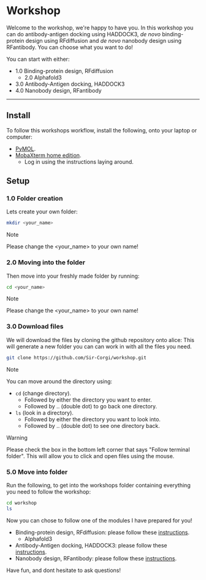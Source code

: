 # Workshop
Welcome to the workshop, we're happy to have you.
In this workshop you can do antibody-antigen docking using HADDOCK3, _de novo_ binding-protein design using RFdiffusion and _de novo_ nanobody design using RFantibody.
You can choose what you want to do!

You can start with either:
- 1.0 Binding-protein design, RFdiffusion
	- 2.0 Alphafold3
- 3.0 Antibody-Antigen docking, HADDOCK3
- 4.0 Nanobody design, RFantibody

------

## Install
To follow this workshops workflow, install the following, onto your laptop or computer:
- [PyMOL](https://www.pymol.org/).
- [MobaXterm home edition](https://mobaxterm.mobatek.net/download.html).
	- Log in using the instructions laying around.


## Setup
### 1.0 Folder creation
Lets create your own folder:

```bash
mkdir <your_name>
```
> [!NOTE]
> Please change the <your_name> to your own name!


### 2.0 Moving into the folder
Then move into your freshly made folder by running:

```bash
cd <your_name>
```
> [!NOTE]
> Please change the <your_name> to your own name!


### 3.0 Download files
We will download the files by cloning the github repository onto alice:
This will generate a new folder you can can work in with all the files you need.

```bash
git clone https://github.com/Sir-Corgi/workshop.git
```

> [!NOTE]
> You can move around the directory using:
> - `cd` (change directory).
> 	- Followed by either the directory you want to enter.
> 	- Followed by .. (double dot) to go back one directory.
> - `ls` (look in a directory).
> 	- Followed by either the directory you want to look into.
> 	- Followed by .. (double dot) to see one directory back.

> [!WARNING]
> Please check the box in the bottom left corner that says "Follow terminal folder". This will allow you to click and open files using the mouse.

### 5.0 Move into folder
Run the following, to get into the workshops folder containing everything you need to follow the workshop:
```bash
cd workshop
ls
```
Now you can chose to follow one of the modules I have prepared for you! 
- Binding-protein design, RFdiffusion: please follow these [instructions](RFdiffusion_AF3.md).
	- Alphafold3
- Antibody-Antigen docking, HADDOCK3: please follow these [instructions](Haddock3.md).
- Nanobody design, RFantibody: please follow these [instructions](Nanobody.md).

Have fun, and dont hesitate to ask questions!






